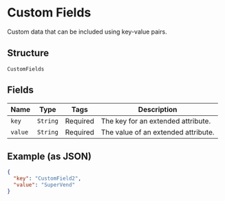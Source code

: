 
# Custom Fields

Custom data that can be included using key-value pairs.

## Structure

`CustomFields`

## Fields

| Name | Type | Tags | Description |
|  --- | --- | --- | --- |
| `key` | `String` | Required | The key for an extended attribute. |
| `value` | `String` | Required | The value of an extended attribute. |

## Example (as JSON)

```json
{
  "key": "CustomField2",
  "value": "SuperVend"
}
```

